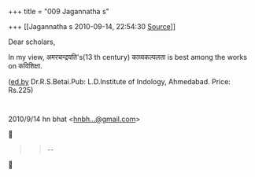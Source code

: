 +++
title = "009 Jagannatha s"

+++
[[Jagannatha s	2010-09-14, 22:54:30 [Source](https://groups.google.com/g/bvparishat/c/VwjYjwoHBkA)]]



Dear scholars,



In my view, अमरचन्द्रयति's(13 th century) काव्यकल्पलता is best among the works on कविशिक्षा.



([ed.by](http://ed.by) Dr.R.S.Betai.Pub: L.D.Institute of Indology, Ahmedabad. Price: Rs.225)

```

```

```

```



  
  

2010/9/14 hn bhat \<[hnbh...@gmail.com]()\>  



> 
> > 
> > 
> > 
> > 
> > 
> > --  
> > 
> > 



